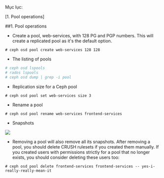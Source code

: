 Mục lục:

[1. Pool operations]

<a name="1"></a>
##1. Pool operations

- Create a pool, web-services, with 128 PG and PGP numbers. This will
create a replicated pool as it's the default option.

`# ceph osd pool create web-services 128 128` 

- The listing of pools 
```sh
# ceph osd lspools
# rados lspools
# ceph osd dump | grep -i pool
```

- Replication size for a Ceph pool

`# ceph osd pool set web-services size 3` 

- Rename a pool

`# ceph osd pool rename web-services frontend-services` 

- Snapshots

<img src=http://i.imgur.com/LZCgJ1h.png>

- Removing a pool will also remove all its snapshots. After removing a pool,
you should delete CRUSH rulesets if you created them manually. If you
created users with permissions strictly for a pool that no longer exists, you
should consider deleting these users too:

`# ceph osd pool delete frontend-services frontend-services --
yes-i-really-really-mean-it`











